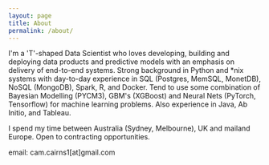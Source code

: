 ```yaml
---
layout: page
title: About
permalink: /about/
---
```


I'm a 'T'-shaped Data Scientist who loves developing, building and deploying data products and predictive models with an emphasis on delivery of end-to-end systems. Strong background in Python and *nix systems with day-to-day experience in SQL (Postgres, MemSQL, MonetDB), NoSQL (MongoDB), Spark, R, and Docker. Tend to use some combination of Bayesian Modelling (PYCM3), GBM's (XGBoost) and Neural Nets (PyTorch, Tensorflow) for machine learning problems. Also experience in Java, Ab Initio, and Tableau. 

I spend my time between Australia (Sydney, Melbourne), UK and mailand Europe. Open to contracting opportunities.

email: cam.cairns1[at]gmail.com